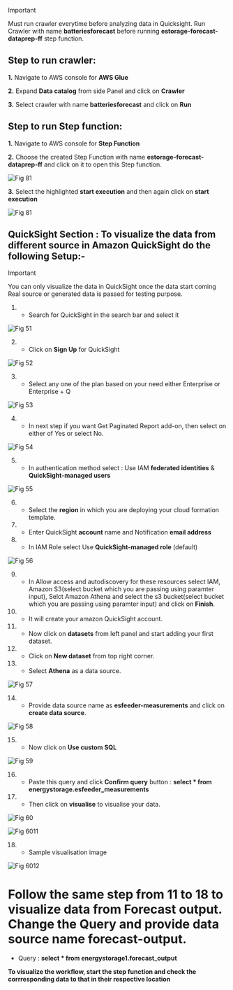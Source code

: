 
> [!IMPORTANT]
>  Must run crawler everytime before analyzing data in Quicksight. Run Crawler with name **batteriesforecast** before running **estorage-forecast-dataprep-ff** step function. 

## Step to run crawler:

**1.** Navigate to AWS console for **AWS Glue** 

**2.** Expand **Data catalog** from side Panel and click on **Crawler**

**3.** Select crawler with name **batteriesforecast** and click on **Run**

## Step to run Step function:

**1.** Navigate to AWS console for **Step Function**

**2.** Choose the created Step Function with name **estorage-forecast-dataprep-ff** and click on it to open this Step function.

![Fig 81](../image/Step-function/202.png)

**3.** Select the highlighted **start execution** and then again click on **start execution**

![Fig 81](../image/Step-function/203.png)

## QuickSight Section : To visualize the data from different source in Amazon QuickSight do the following Setup:- 

> [!IMPORTANT]
> You can only visualize the data in QuickSight once the data start coming Real source or generated data is passed for testing purpose.

1. - Search for QuickSight in the search bar and select it

 ![Fig 51](../image/Quicksight/1.png)

2. - Click on **Sign Up** for QuickSight

 ![Fig 52](../image/Quicksight/2.png)

3. - Select any one of the plan based on your need either Enterprise or Enterprise + Q

  ![Fig 53](../image/Quicksight/3.png)

4. - In next step if you want Get Paginated Report add-on, then select on either of Yes or select No.

  ![Fig 54](../image/Quicksight/4.png)

5. - In authentication method select : Use IAM **federated identities** & **QuickSight-managed users**

  ![Fig 55](../image/Quicksight/5.png)
  
6. - Select the **region** in which you are deploying your cloud formation template.

7. - Enter QuickSight **account** name and Notification **email address**

8. - In IAM Role select Use **QuickSight-managed role** (default)

  ![Fig 56](../image/Quicksight/6.png)

9. - In Allow access and autodiscovery for these resources select IAM, Amazon S3(select bucket which you are passing using paramter input), Selct Amazon Athena and select the s3 bucket(select bucket which you are passing using paramter input) and click on **Finish**.

10. - It will create your amazon QuickSight account.

11. - Now click on **datasets** from left panel and start adding your first dataset.

12. - Click on **New dataset** from top right corner.

13. - Select **Athena** as a data source.

  ![Fig 57](../image/Quicksight/7.png)

14. - Provide data source name as **esfeeder-measurements** and click on **create data source**.

  ![Fig 58](../image/Quicksight/8.png)

15. - Now click on **Use custom SQL**

  ![Fig 59](../image/Quicksight/9.png)

16. - Paste this query and click **Confirm query** button :
    **select * from energystorage.esfeeder_measurements**

17. - Then click on **visualise** to visualise your data.

  ![Fig 60](../image/Quicksight/10.png)

  ![Fig 6011](../image/Quicksight/11.png)

18. - Sample visualisation image 

  ![Fig 6012](../image/Quicksight/12.png)

  # Follow the same step from 11 to 18 to visualize data from Forecast output. Change the Query and provide data source name forecast-output.

  - Query : **select * from energystorage1.forecast_output**

**To visualize the workflow, start the step function and check the corrresponding data to that in their respective location**

